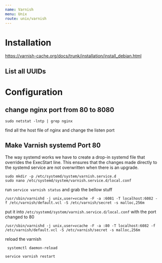 ```yaml
---
name: Varnish
menu: Unix
route: unix/varnish
---
```


# Installation

https://varnish-cache.org/docs/trunk/installation/install_debian.html

## List all UUIDs

# Configuration

## change nginx port from 80 to 8080

```shell script
sudo netstat -lntp | grep nginx
```

find all the host file of nginx and change the listen port


## Make Varnish systemd Port 80

The way systemd works we have to create a drop-in systemd file that overrides the ExecStart line. This ensures that the changes made directly to the systemd service are not overwritten when there is an upgrade.

```shell script
sudo mkdir -p /etc/systemd/system/varnish.service.d
sudo nano /etc/systemd/system/varnish.service.d/local.conf
```

run `service varnish status` and grab the bellow stuff 

```shell script
/usr/sbin/varnishd -j unix,user=vcache -F -a :6081 -T localhost:6082 -f /etc/varnish/default.vcl -S /etc/varnish/secret -s malloc,256m
```

put it into `/etc/systemd/system/varnish.service.d/local.conf` with the port changed to 80

```shell script
/usr/sbin/varnishd -j unix,user=vcache -F -a :80 -T localhost:6082 -f /etc/varnish/default.vcl -S /etc/varnish/secret -s malloc,256m
```

reload the varnish

```shell script
 systemctl daemon-reload
```

```shell script
service varnish restart
```

## 